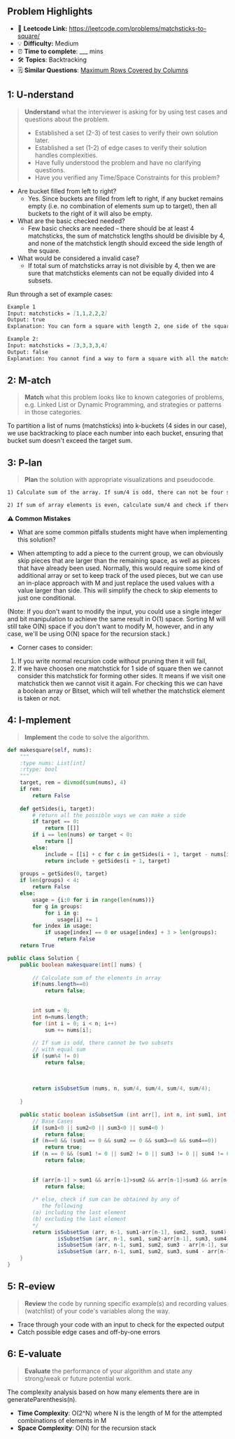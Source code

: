## Problem Highlights

* 🔗 **Leetcode Link:** <https://leetcode.com/problems/matchsticks-to-square/>
* 💡 **Difficulty:** Medium
* ⏰ **Time to complete**: ___ mins
* 🛠️ **Topics**: Backtracking
* 🗒️ **Similar Questions**: [Maximum Rows Covered by Columns](https://leetcode.com/problems/maximum-rows-covered-by-columns/)
    
## 1: U-nderstand
 
> **Understand** what the interviewer is asking for by using test cases and questions about the problem.
> 
> - Established a set (2-3) of test cases to verify their own solution later.
> - Established a set (1-2) of edge cases to verify their solution handles complexities.
> - Have fully understood the problem and have no clarifying questions.
> - Have you verified any Time/Space Constraints for this problem?

- Are bucket filled from left to right?
  - Yes. Since buckets are filled from left to right, if any bucket remains empty (i.e. no combination of elements sum up to target), then all buckets to the right of it will also be empty.
- What are the basic checked needed?
  - Few basic checks are needed – there should be at least 4 matchsticks, the sum of matchstick lengths should be divisible by 4, and none of the matchstick length should exceed the side length of the square.
- What would be considered a invalid case?
  - If total sum of matchsticks array is not divisible by 4, then we are sure that matchsticks elements can not be equally divided into 4 subsets.

Run through a set of example cases:

```markdown
Example 1
Input: matchsticks = [1,1,2,2,2]
Output: true
Explanation: You can form a square with length 2, one side of the square came two sticks with length 1.

Example 2:
Input: matchsticks = [3,3,3,3,4]
Output: false
Explanation: You cannot find a way to form a square with all the matchsticks.
```   
    
## 2: M-atch

<!-- See https://docs.google.com/document/d/1hYT1hoOJ6pFIt8A5q-PIZmYP7pB4WqlzyUJgFx9x2mY/edit#heading=h.ya2de4n4zsds for list of algorithms based on question type-->

> **Match** what this problem looks like to known categories of problems, e.g. Linked List or Dynamic Programming, and strategies or patterns in those categories.

To partition a list of nums (matchsticks) into k-buckets (4 sides in our case), we use backtracking to place each number into each bucket, ensuring that bucket sum doesn't exceed the target sum.

## 3: P-lan

> **Plan** the solution with appropriate visualizations and pseudocode.


```markdown
1) Calculate sum of the array. If sum/4 is odd, there can not be four subsets with equal sum, so return false.

2) If sum of array elements is even, calculate sum/4 and check if there are subsets of array with sum equal to sum/4 in a recursive manner.
```

**⚠️ Common Mistakes**

* What are some common pitfalls students might have when implementing this solution?

* When attempting to add a piece to the current group, we can obviously skip pieces that are larger than the remaining space, as well as pieces that have already been used. Normally, this would require some kind of additional array or set to keep track of the used pieces, but we can use an in-place approach with M and just replace the used values with a value larger than side. This will simplify the check to skip elements to just one conditional.

(Note: If you don't want to modify the input, you could use a single integer and bit manipulation to achieve the same result in O(1) space. Sorting M will still take O(N) space if you don't want to modify M, however, and in any case, we'll be using O(N) space for the recursion stack.)

* Corner cases to consider: 

1. If you write normal recursion code without pruning then it will fail,
2. If we have choosen one matchstick for 1 side of square then we cannot consider this matchstick for forming other sides. It means if we visit one matchstick then we cannot visit it again. For checking this we can have a boolean array or Bitset, which will tell whether the matchstick element is taken or not.


## 4: I-mplement

> **Implement** the code to solve the algorithm.

```python
def makesquare(self, nums):
    """
    :type nums: List[int]
    :rtype: bool
    """
    target, rem = divmod(sum(nums), 4)
    if rem:
        return False
    
    def getSides(i, target):
        # return all the possible ways we can make a side
        if target == 0:
            return [[]]
        if i == len(nums) or target < 0:
            return []
        else:
            include = [[i] + c for c in getSides(i + 1, target - nums[i])]
            return include + getSides(i + 1, target)
        
    groups = getSides(0, target)
    if len(groups) < 4:
        return False
    else:
        usage = {i:0 for i in range(len(nums))}
        for g in groups:
            for i in g:
                usage[i] += 1
        for index in usage:
            if usage[index] == 0 or usage[index] + 3 > len(groups):
                return False
    return True
```

```java
public class Solution {
    public boolean makesquare(int[] nums) {
        
        // Calculate sum of the elements in array
        if(nums.length==0)
            return false;
        
        
        int sum = 0;
        int n=nums.length;
        for (int i = 0; i < n; i++)
            sum += nums[i];
 
        // If sum is odd, there cannot be two subsets
        // with equal sum
        if (sum%4 != 0)
            return false;
        
        
        
        return isSubsetSum (nums, n, sum/4, sum/4, sum/4, sum/4);
    
    }
    
    public static boolean isSubsetSum (int arr[], int n, int sum1, int sum2, int sum3, int sum4){
        // Base Cases
        if (sum1<0 || sum2<0 || sum3<0 || sum4<0 )
        	return false;
        if (n==0 && (sum1 == 0 && sum2 == 0 && sum3==0 && sum4==0))
            return true;
        if (n == 0 && (sum1 != 0 || sum2 != 0 || sum3 != 0 || sum4 != 0 ))
            return false;
 
        
        if (arr[n-1] > sum1 && arr[n-1]>sum2 && arr[n-1]>sum3 && arr[n-1]>sum4 )
        	return false;
 
        /* else, check if sum can be obtained by any of
           the following
        (a) including the last element
        (b) excluding the last element
        */
        return isSubsetSum (arr, n-1, sum1-arr[n-1], sum2, sum3, sum4) ||
                isSubsetSum (arr, n-1, sum1, sum2-arr[n-1], sum3, sum4) ||
                isSubsetSum (arr, n-1, sum1, sum2, sum3 - arr[n-1], sum4) ||
                isSubsetSum (arr, n-1, sum1, sum2, sum3, sum4 - arr[n-1]);
    }
}
```
    
## 5: R-eview

> **Review** the code by running specific example(s) and recording values (watchlist) of your code's variables along the way.

- Trace through your code with an input to check for the expected output
- Catch possible edge cases and off-by-one errors

## 6: E-valuate

> **Evaluate** the performance of your algorithm and state any strong/weak or future potential work.


The complexity analysis based on how many elements there are in generateParenthesis(n).

* **Time Complexity**: O(2^N) where N is the length of M for the attempted combinations of elements in M
* **Space Complexity**: O(N) for the recursion stack
